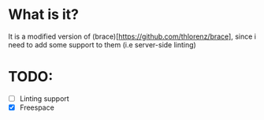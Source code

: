 # What is it?
It is a modified version of (brace)[https://github.com/thlorenz/brace], since i need to add some support to them (i.e server-side linting)

# TODO:
 - [ ] Linting support
 - [X] Freespace  